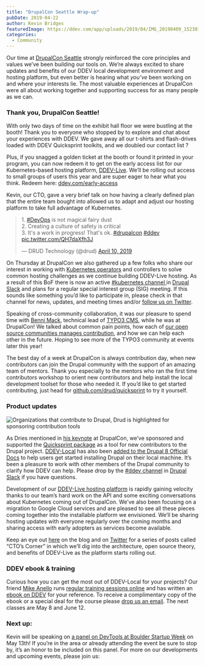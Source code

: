 ```yaml
---
title: "DrupalCon Seattle Wrap-up"
pubDate: 2019-04-22
author: Kevin Bridges
featuredImage: https://ddev.com/app/uploads/2019/04/IMG_20190409_152301-e1555796618534.jpg
categories:
  - Community
---
```


Our time at [DrupalCon Seattle](https://events.drupal.org/seattle2019) strongly reinforced the core principles and values we’ve been building our tools on. We’re always excited to share updates and benefits of our DDEV local development environment and hosting platform, but even better is hearing what _you’ve_ been working on and where your interests lie. The most valuable experiences at DrupalCon were all about working together and supporting success for as many people as we can.

### Thank you, DrupalCon Seattle!

With only two days of time on the exhibit hall floor we were bustling at the booth! Thank you to everyone who stopped by to explore and chat about your experiences with DDEV. We gave away all our t-shirts and flash-drives loaded with DDEV Quicksprint toolkits, and we doubled our contact list ?

Plus, if you snagged a golden ticket at the booth or found it printed in your program, you can now redeem it to get on the early access list for our Kubernetes-based hosting platform, [DDEV-Live](http://ddev.com/ddev-live). We’ll be rolling out access to small groups of users this year and are super eager to hear what you think. Redeem here: [ddev.com/early-access](http://ddev.com/early-access)

Kevin, our CTO, gave a very brief talk on how having a clearly defined plan that the entire team bought into allowed us to adapt and adjust our hosting platform to take full advantage of Kubernetes.

> 1\. [#DevOps](https://twitter.com/hashtag/DevOps?src=hash&ref%5Fsrc=twsrc%5Etfw) is not magical fairy dust  
> 2\. Creating a culture of safety is critical  
> 3\. It's a work in progress! That's ok. [#drupalcon](https://twitter.com/hashtag/drupalcon?src=hash&ref%5Fsrc=twsrc%5Etfw) [#ddev](https://twitter.com/hashtag/ddev?src=hash&ref%5Fsrc=twsrc%5Etfw) [pic.twitter.com/QH7daXfh3J](https://t.co/QH7daXfh3J)
>
> — DRUD Technology (@drud) [April 10, 2019](https://twitter.com/drud/status/1116073579504783360?ref%5Fsrc=twsrc%5Etfw)

On Thursday at DrupalCon we also gathered up a few folks who share our interest in working with [Kubernetes operators](https://coreos.com/operators/) and controllers to solve common hosting challenges as we continue building DDEV-Live hosting. As a result of this BoF there is now an active [#kubernetes channel ](https://drupal.slack.com/messages/CHTP7ELE9)in [Drupal Slack](http://drupal.org/slack) and plans for a regular special interest group (SIG) meeting. If this sounds like something you’d like to participate in, please check in that channel for news, updates, and meeting times and/or [follow us on Twitter](http://twitter.com/drud).

Speaking of cross-community collaboration, it was our pleasure to spend time with [Benni Mack](https://twitter.com/bennimack/status/1117085918823890944), technical lead of [TYPO3 CMS](https://typo3.org/), while he was at DrupalCon! We talked about common pain points, how each of [our open source communities manages contribution](https://events.drupal.org/seattle2019/sessions/hello-neighboring-island-typo3-cms-postcard-edition), and how we can help each other in the future. Hoping to see more of the TYPO3 community at events later this year!

The best day of a week at DrupalCon is always contribution day, when new contributors can join the Drupal community with the support of an amazing team of mentors. Thank you especially to the mentors who ran the first time contributors workshop to orient new contributors and help install the local development toolset for those who needed it. If you’d like to get started contributing, just head for [github.com/drud/quicksprint](https://github.com/drud/quicksprint) to try it yourself.

### Product updates

![Organizations that contribute to Drupal, Drud is highlighted for sponsoring contribution tools](https://ddev.com/app/uploads/2019/04/Screen-Shot-2019-04-18-at-9.28.15-AM-1024x572.png)

As Dries mentioned in [his keynote](https://dri.es/state-of-drupal-presentation-april-2019) at DrupalCon, we’ve sponsored and supported the [Quicksprint package](https://github.com/drud/quicksprint) as a tool for new contributors to the Drupal project. [DDEV-Local](https://github.com/drud/ddev) has also been [added to the Drupal 8 Official Docs](https://www.drupal.org/docs/official%5Fdocs/en/%5Flocal%5Fdevelopment%5Fguide.html) to help users get started installing Drupal on their local machine. It’s been a pleasure to work with other members of the Drupal community to clarify how DDEV can help. Please drop by the [#ddev channel](https://drupal.slack.com/messages/C5TQRQZRR) in [Drupal Slack](http://drupal.org/slack) if you have questions.

Development of our [DDEV-Live hosting platform](https://ddev.com/ddev-live/) is rapidly gaining velocity thanks to our team’s hard work on the API and some exciting conversations about Kubernetes coming out of DrupalCon. We’ve also been focusing on a migration to Google Cloud services and are pleased to see all these pieces coming together into the installable platform we envisioned. We’ll be sharing hosting updates with everyone regularly over the coming months and sharing access with early adopters as services become available.

Keep an eye out [here](https://ddev.com/blog/) on the blog and on [Twitter](https://twitter.com/drud) for a series of posts called “CTO’s Corner” in which we’ll dig into the architecture, open source theory, and benefits of DDEV-Live as the platform starts rolling out.

### DDEV ebook & training

Curious how you can get the most out of DDEV-Local for your projects? Our friend [Mike Anello](http://twitter.com/ultimike) runs [regular training sessions online](https://www.drupaleasy.com/ddev) and has written an [ebook on DDEV](https://www.amazon.com/Local-Development-Explained-Step-Step/dp/1731048858/ref=tmm%5Fpap%5Fswatch%5F0) for your reference. To receive a complimentary copy of the ebook or a special deal for the course please [drop us an email](mailto:accounts@ddev.com). The next classes are May 8 and June 12.

### Next up:

Kevin will be speaking on [a panel on DevTools at Boulder Startup Week](https://boulderstartupweek2019.sched.com/event/NNY7/so-you-want-to-launch-a-devtool) on May 13th! If you’re in the area or already attending the event be sure to stop by, it’s an honor to be included on this panel. For more on our developments and upcoming events, please join us:
